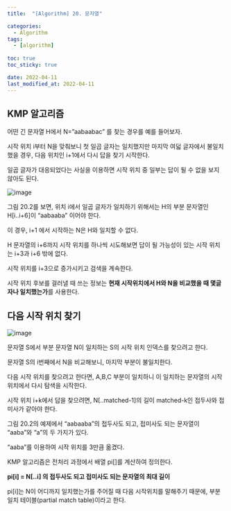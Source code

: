 ```yaml
---
title:  "[Algorithm] 20. 문자열"

categories:
  - Algorithm
tags:
  - [algorithm]
  
toc: true
toc_sticky: true

date: 2022-04-11
last_modified_at: 2022-04-11
---
```


## KMP 알고리즘

어떤 긴 문자열 H에서 N=”aabaabac” 를 찾는 경우를 예를 들어보자.

시작 위치 i부터 N을 맞춰보니 첫 일곱 글자는 일치했지만 마지막 여덟 글자에서 불일치 했을 경우, 다음 위치인 i+1에서 다시 답을 찾기 시작한다.

일곱 글자가 대응되었다는 사실을 이용하면 시작 위치 중 일부는 답이 될 수 없을 보지 않아도 된다.

![image](https://www.notion.so/image/https%3A%2F%2Fs3-us-west-2.amazonaws.com%2Fsecure.notion-static.com%2F87c7805b-dfe8-4a35-a4d3-ca48d2d97203%2FUntitled.png?table=block&id=d8b6b9ea-cfb9-434b-8e8c-6094ee23d562&spaceId=8d1eef48-8220-4816-bedb-bfc1292b9ba6&width=1440&userId=cffe33a7-b80f-40d5-acf1-4a9eb55fae00&cache=v2)

그림 20.2를 보면, 위치 i에서 일곱 글자가 일치하기 위해서는 H의 부분 문자열인 H[i..i+6]이 “aabaaba” 이어야 한다.

이 경우, i+1 에서 시작하는 N은 H와 일치할 수 없다. 

H 문자열의 i+6까지 시작 위치를 하나씩 시도해보면 답이 될 가능성이 있는 시작 위치는 i+3과 i+6 밖에 없다.

시작 위치를 i+3으로 증가시키고 검색을 계속한다.

시작 위치 후보를 걸러낼 때 쓰는 정보는 **현재 시작위치에서 H와 N을 비교했을 때 몇글자나 일치했는가**를 사용한다.

## 다음 시작 위치 찾기

![image](https://s3.us-west-2.amazonaws.com/secure.notion-static.com/e98edf35-d603-4004-863c-a59525fd391f/Untitled.png?X-Amz-Algorithm=AWS4-HMAC-SHA256&X-Amz-Content-Sha256=UNSIGNED-PAYLOAD&X-Amz-Credential=AKIAT73L2G45EIPT3X45%2F20220419%2Fus-west-2%2Fs3%2Faws4_request&X-Amz-Date=20220419T034458Z&X-Amz-Expires=86400&X-Amz-Signature=4e29c50f68aac335ed84935a3315e820f40ec09cd5b285cf93f43ccbed0ff09b&X-Amz-SignedHeaders=host&response-content-disposition=filename%20%3D%22Untitled.png%22&x-id=GetObject)

문자열 S에서 부분 문자열 N이 일치하는 S의 시작 위치 인덱스를 찾으려고 한다.

문자열 S의 i번째에서 N을 비교해보니, 마지막 부분이 불일치한다.

다음 시작 위치를 찾으려고 한다면, A,B,C 부분이 일치하니 이 일치하는 문자열의 시작 위치에서 다시 탐색을 시작한다.

시작 위치 i+k에서 답을 찾으려면, N[..matched-1]의 길이 matched-k인 접두사와 접미사가 같아야 한다.

그림 20.2의 예제에서 “aabaaba”의 접두사도 되고, 접미사도 되는 문자열이 “aaba”와 “a”의 두 가지가 있다.

“aaba”를 이용하여 시작 위치를 3만큼 옮겼다.

KMP 알고리즘은 전처리 과정에서 배열 pi[]를 계산하여 정의한다.

**pi[i] = N[..i] 의 접두사도 되고 접미사도 되는 문자열의 최대 길이**

pi[i]는 N이 어디까지 일치했는가를 주어질 때 다음 시작위치를 말해주기 때문에, 부분 일치 테이블(partial match table)이라고 한다.
